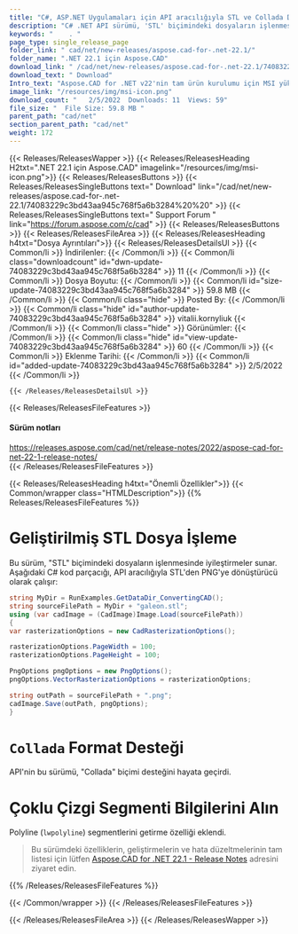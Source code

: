 ```yaml
---
title: "C#, ASP.NET Uygulamaları için API aracılığıyla STL ve Collada Dosyalarını İşleyin"
description: "C# .NET API sürümü, 'STL' biçimindeki dosyaların işlenmesinde, 'Collada' biçimi desteğinde, Polyline ('lwpolyline') segmentlerini getirme yeteneğinde iyileştirmeler sunar."
keywords: "    . "
page_type: single_release_page
folder_link: " cad/net/new-releases/aspose.cad-for-.net-22.1/"
folder_name: ".NET 22.1 için Aspose.CAD"
download_link: " /cad/net/new-releases/aspose.cad-for-.net-22.1/74083229c3bd43aa945c768f5a6b3284"
download_text: " Download"
Intro_text: "Aspose.CAD for .NET v22'nin tam ürün kurulumu için MSI yükleyicisini içerir...."
image_link: "/resources/img/msi-icon.png"
download_count: "   2/5/2022  Downloads: 11  Views: 59"
file_size: "  File Size: 59.8 MB "
parent_path: "cad/net"
section_parent_path: "cad/net"
weight: 172
---
```


{{< Releases/ReleasesWapper >}}
{{< Releases/ReleasesHeading H2txt=".NET 22.1 için Aspose.CAD" imagelink="/resources/img/msi-icon.png">}}
{{< Releases/ReleasesButtons >}}
{{< Releases/ReleasesSingleButtons text=" Download" link="/cad/net/new-releases/aspose.cad-for-.net-22.1/74083229c3bd43aa945c768f5a6b3284%20%20" >}}
{{< Releases/ReleasesSingleButtons text=" Support Forum " link="https://forum.aspose.com/c/cad" >}}
{{< Releases/ReleasesButtons >}}
{{< Releases/ReleasesFileArea >}}
{{< Releases/ReleasesHeading h4txt="Dosya Ayrıntıları">}}
{{< Releases/ReleasesDetailsUl >}}
{{< Common/li >}} İndirilenler: {{< /Common/li >}}
{{< Common/li class="downloadcount" id="dwn-update-74083229c3bd43aa945c768f5a6b3284" >}} 11 {{< /Common/li >}}
{{< Common/li >}} Dosya Boyutu: {{< /Common/li >}}
{{< Common/li id="size-update-74083229c3bd43aa945c768f5a6b3284" >}} 59.8 MB {{< /Common/li >}}
{{< Common/li  class="hide" >}} Posted By: {{< /Common/li >}}
{{< Common/li class="hide" id="author-update-74083229c3bd43aa945c768f5a6b3284" >}} vitalii.kornyliuk {{< /Common/li >}}
{{< Common/li class="hide" >}} Görünümler: {{< /Common/li >}}
{{< Common/li class="hide" id="view-update-74083229c3bd43aa945c768f5a6b3284" >}} 60 {{< /Common/li >}}
{{< Common/li >}} Eklenme Tarihi: {{< /Common/li >}}
{{< Common/li id="added-update-74083229c3bd43aa945c768f5a6b3284" >}} 2/5/2022 {{< /Common/li >}}

    {{< /Releases/ReleasesDetailsUl >}}

{{< Releases/ReleasesFileFeatures >}}

<h4>Sürüm notları</h4><div> <a href="https://releases.aspose.com/cad/net/release-notes/2022/aspose-cad-for-net-22-1-release-notes/">https://releases.aspose.com/cad/net/release-notes/2022/aspose-cad-for-net-22-1-release-notes/</a></div>
{{< /Releases/ReleasesFileFeatures >}}

{{< Releases/ReleasesHeading h4txt="Önemli Özellikler">}}
{{< Common/wrapper class="HTMLDescription">}}
{{% Releases/ReleasesFileFeatures %}}

# Geliştirilmiş STL Dosya İşleme

Bu sürüm, "STL" biçimindeki dosyaların işlenmesinde iyileştirmeler sunar. Aşağıdaki C# kod parçacığı, API aracılığıyla STL'den PNG'ye dönüştürücü olarak çalışır:

```csharp
string MyDir = RunExamples.GetDataDir_ConvertingCAD();
string sourceFilePath = MyDir + "galeon.stl";
using (var cadImage = (CadImage)Image.Load(sourceFilePath))
{
var rasterizationOptions = new CadRasterizationOptions();

rasterizationOptions.PageWidth = 100;
rasterizationOptions.PageHeight = 100;

PngOptions pngOptions = new PngOptions();
pngOptions.VectorRasterizationOptions = rasterizationOptions;

string outPath = sourceFilePath + ".png";
cadImage.Save(outPath, pngOptions);
}
```

# `Collada` Format Desteği

API'nin bu sürümü, "Collada" biçimi desteğini hayata geçirdi.

# Çoklu Çizgi Segmenti Bilgilerini Alın

Polyline (`lwpolyline`) segmentlerini getirme özelliği eklendi.

> Bu sürümdeki özelliklerin, geliştirmelerin ve hata düzeltmelerinin tam listesi için lütfen [Aspose.CAD for .NET 22.1 - Release Notes](https://releases.aspose.com/cad/net/release-notes/2022/aspose-cad-for-net-22-1-release-notes/) adresini ziyaret edin.

{{% /Releases/ReleasesFileFeatures %}}

{{< /Common/wrapper >}}
{{< /Releases/ReleasesFileFeatures >}}

{{< /Releases/ReleasesFileArea >}}
{{< /Releases/ReleasesWapper >}}

